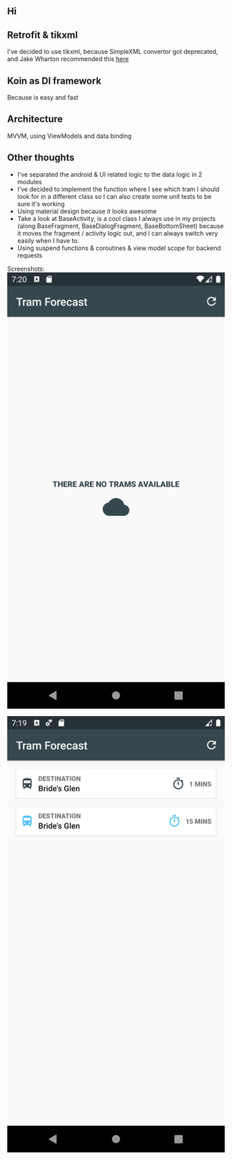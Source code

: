 ## Hi


## Retrofit &  tikxml
I've decided to use tikxml, because SimpleXML convertor got deprecated, and Jake Wharton recommended this [here](https://github.com/square/retrofit/issues/2733)

## Koin as DI framework
Because is easy and fast

## Architecture
MVVM, using ViewModels and data binding


## Other thoughts
* I've separated the android & UI related logic to the data logic in 2 modules
* I've decided to implement the function where I see which tram I should look for in a different class so I can also create some unit tests to be sure it's working
* Using material design because it looks awesome
* Take a look at BaseActivity, is a cool class I always use in my projects (along BaseFragment, BaseDialogFragment, BaseBottomSheet) because it moves the fragment / activity logic out, and I can always switch very easily when I have to.
* Using suspend functions & coroutines & view model scope for backend requests 

Screenshots:
![Image1](ss1.png "Image 1")


![Image2](ss2.png "Image 2")

